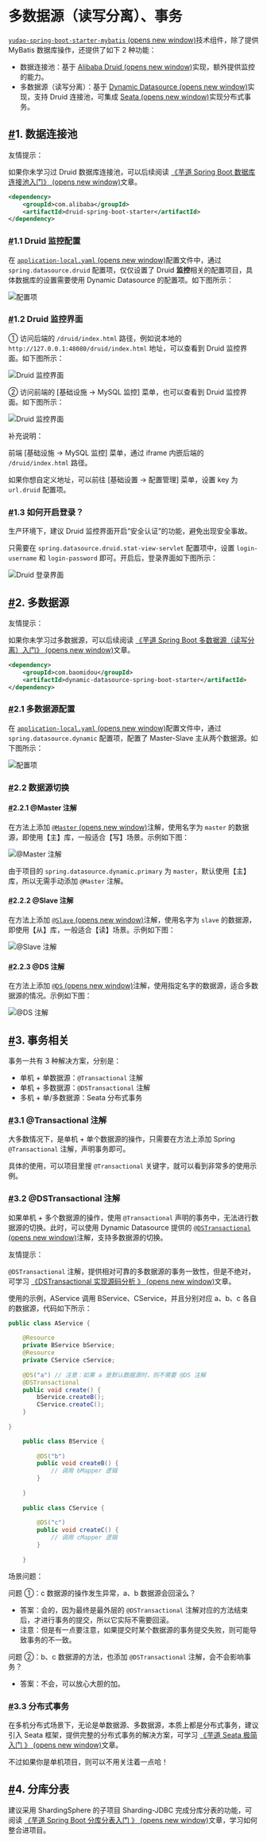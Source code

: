 # 多数据源（读写分离）、事务

[`yudao-spring-boot-starter-mybatis` (opens new window)](https://github.com/YunaiV/ruoyi-vue-pro/blob/master/yudao-framework/yudao-spring-boot-starter-mybatis/)技术组件，除了提供 MyBatis 数据库操作，还提供了如下 2 种功能：

- 数据连接池：基于 [Alibaba Druid (opens new window)](https://github.com/alibaba/druid)实现，额外提供监控的能力。
- 多数据源（读写分离）：基于 [Dynamic Datasource (opens new window)](https://github.com/baomidou/dynamic-datasource-spring-boot-starter)实现，支持 Druid 连接池，可集成 [Seata (opens new window)](https://www.iocoder.cn/Seata/install/?yudao)实现分布式事务。

## [#](https://doc.iocoder.cn/dynamic-datasource/#_1-数据连接池)1. 数据连接池

友情提示：

如果你未学习过 Druid 数据库连接池，可以后续阅读 [《芋道 Spring Boot 数据库连接池入门》 (opens new window)](http://www.iocoder.cn/Spring-Boot/datasource-pool/?yudao)文章。

```xml
<dependency>
    <groupId>com.alibaba</groupId>
    <artifactId>druid-spring-boot-starter</artifactId>
</dependency>
```

### [#](https://doc.iocoder.cn/dynamic-datasource/#_1-1-druid-监控配置)1.1 Druid 监控配置

在 [`application-local.yaml` (opens new window)](https://github.com/YunaiV/ruoyi-vue-pro/blob/master/yudao-server/src/main/resources/application-local.yaml)配置文件中，通过 `spring.datasource.druid` 配置项，仅仅设置了 Druid **监控**相关的配置项目，具体数据库的设置需要使用 Dynamic Datasource 的配置项。如下图所示：

![ 配置项](https://doc.iocoder.cn/img/%E5%A4%9A%E6%95%B0%E6%8D%AE%E6%BA%90/01.png)

### [#](https://doc.iocoder.cn/dynamic-datasource/#_1-2-druid-监控界面)1.2 Druid 监控界面

① 访问后端的 `/druid/index.html` 路径，例如说本地的 `http://127.0.0.1:48080/druid/index.html` 地址，可以查看到 Druid 监控界面。如下图所示：

![Druid 监控界面](https://doc.iocoder.cn/img/%E5%A4%9A%E6%95%B0%E6%8D%AE%E6%BA%90/02.png)

② 访问前端的 [基础设施 -> MySQL 监控] 菜单，也可以查看到 Druid 监控界面。如下图所示：

![Druid 监控界面](https://doc.iocoder.cn/img/%E5%A4%9A%E6%95%B0%E6%8D%AE%E6%BA%90/03.png)

补充说明：

前端 [基础设施 -> MySQL 监控] 菜单，通过 iframe 内嵌后端的 `/druid/index.html` 路径。

如果你想自定义地址，可以前往 [基础设置 -> 配置管理] 菜单，设置 key 为 `url.druid` 配置项。

### [#](https://doc.iocoder.cn/dynamic-datasource/#_1-3-如何开启登录)1.3 如何开启登录？

生产环境下，建议 Druid 监控界面开启“安全认证”的功能，避免出现安全事故。

只需要在 `spring.datasource.druid.stat-view-servlet` 配置项中，设置 `login-username` 和 `login-password` 即可。开启后，登录界面如下图所示：

![Druid 登录界面](https://doc.iocoder.cn/img/%E5%A4%9A%E6%95%B0%E6%8D%AE%E6%BA%90/druid-security.png)

## [#](https://doc.iocoder.cn/dynamic-datasource/#_2-多数据源)2. 多数据源

友情提示：

如果你未学习过多数据源，可以后续阅读 [《芋道 Spring Boot 多数据源（读写分离）入门》 (opens new window)](http://www.iocoder.cn/Spring-Boot/dynamic-datasource/?yudao)文章。

```xml
<dependency>
    <groupId>com.baomidou</groupId>
    <artifactId>dynamic-datasource-spring-boot-starter</artifactId>
</dependency>
```

### [#](https://doc.iocoder.cn/dynamic-datasource/#_2-1-多数据源配置)2.1 多数据源配置

在 [`application-local.yaml` (opens new window)](https://github.com/YunaiV/ruoyi-vue-pro/blob/master/yudao-server/src/main/resources/application-local.yaml#L30-L58)配置文件中，通过 `spring.datasource.dynamic` 配置项，配置了 Master-Slave 主从两个数据源。如下图所示：

![ 配置项](https://doc.iocoder.cn/img/%E5%A4%9A%E6%95%B0%E6%8D%AE%E6%BA%90/04.png)

### [#](https://doc.iocoder.cn/dynamic-datasource/#_2-2-数据源切换)2.2 数据源切换

#### [#](https://doc.iocoder.cn/dynamic-datasource/#_2-2-1-master-注解)2.2.1 @Master 注解

在方法上添加 [`@Master` (opens new window)](https://github.com/baomidou/dynamic-datasource-spring-boot-starter/blob/master/src/main/java/com/baomidou/dynamic/datasource/annotation/Master.java)注解，使用名字为 `master` 的数据源，即使用【主】库，一般适合【写】场景。示例如下图：

![@Master 注解](https://doc.iocoder.cn/img/%E5%A4%9A%E6%95%B0%E6%8D%AE%E6%BA%90/05.png)

由于项目的 `spring.datasource.dynamic.primary` 为 `master`，默认使用【主】库，所以无需手动添加 `@Master` 注解。

#### [#](https://doc.iocoder.cn/dynamic-datasource/#_2-2-2-slave-注解)2.2.2 @Slave 注解

在方法上添加 [`@Slave` (opens new window)](https://github.com/baomidou/dynamic-datasource-spring-boot-starter/blob/master/src/main/java/com/baomidou/dynamic/datasource/annotation/Slave.java)注解，使用名字为 `slave` 的数据源，即使用【从】库，一般适合【读】场景。示例如下图：

![@Slave 注解](https://doc.iocoder.cn/img/%E5%A4%9A%E6%95%B0%E6%8D%AE%E6%BA%90/06.png)

#### [#](https://doc.iocoder.cn/dynamic-datasource/#_2-2-3-ds-注解)2.2.3 @DS 注解

在方法上添加 [`@DS` (opens new window)](https://github.com/baomidou/dynamic-datasource-spring-boot-starter/blob/master/src/main/java/com/baomidou/dynamic/datasource/annotation/DS.java)注解，使用指定名字的数据源，适合多数据源的情况。示例如下图：

![@DS 注解](https://doc.iocoder.cn/img/%E5%A4%9A%E6%95%B0%E6%8D%AE%E6%BA%90/07.png)

## [#](https://doc.iocoder.cn/dynamic-datasource/#_3-事务相关)3. 事务相关

事务一共有 3 种解决方案，分别是：

- 单机 + 单数据源：`@Transactional` 注解
- 单机 + 多数据源：`@DSTransactional` 注解
- 多机 + 单/多数据源：Seata 分布式事务

### [#](https://doc.iocoder.cn/dynamic-datasource/#_3-1-transactional-注解)3.1 @Transactional 注解

大多数情况下，是单机 + 单个数据源的操作，只需要在方法上添加 Spring `@Transactional` 注解，声明事务即可。

具体的使用，可以项目里搜 `@Transactional` 关键字，就可以看到非常多的使用示例。

### [#](https://doc.iocoder.cn/dynamic-datasource/#_3-2-dstransactional-注解)3.2 @DSTransactional 注解

如果单机 + 多个数据源的操作，使用 `@Transactional` 声明的事务中，无法进行数据源的切换。此时，可以使用 Dynamic Datasource 提供的 [`@DSTransactional` (opens new window)](https://github.com/baomidou/dynamic-datasource-spring-boot-starter/blob/master/src/main/java/com/baomidou/dynamic/datasource/annotation/DSTransactional.java)注解，支持多数据源的切换。

友情提示：

`@DSTransactional` 注解，提供相对可靠的多数据源的事务一致性，但是不绝对，可学习 [《DSTransactional 实现源码分析 》 (opens new window)](https://www.yinxiang.com/everhub/note/ac0175c8-35f5-4d66-8cd3-c662d7a16441)文章。

使用的示例，AService 调用 BService、CService，并且分别对应 a、b、c 各自的数据源，代码如下所示：

```java
public class AService {
    
    @Resource
    private BService bService;
    @Resource
    private CService cService;
    
    @DS("a") // 注意：如果 a 是默认数据源时，则不需要 @DS 注解
    @DSTransactional
    public void create() {
        bService.createB();
        CService.createC();
    }
    
}

    public class BService {
        
        @DS("b")
        public void createB() {
            // 调用 bMapper 逻辑
        }
        
    }
    
    public class CService {
        
        @DS("c")
        public void createC() {
            // 调用 cMapper 逻辑
        }
        
    }
```

场景问题：

问题 ①：c 数据源的操作发生异常，a、b 数据源会回滚么？

- 答案：会的，因为最终是最外层的 `@DSTransactional` 注解对应的方法结束后，才进行事务的提交，所以它实际不需要回滚。
- 注意：但是有一点要注意，如果提交时某个数据源的事务提交失败，则可能导致事务的不一致。

问题 ②：b、c 数据源的方法，也添加 `@DSTransactional` 注解，会不会影响事务？

- 答案：不会，可以放心大胆的加。

### [#](https://doc.iocoder.cn/dynamic-datasource/#_3-3-分布式事务)3.3 分布式事务

在多机分布式场景下，无论是单数据源、多数据源，本质上都是分布式事务，建议引入 Seata 框架，提供完整的分布式事务的解决方案，可学习 [《芋道 Seata 极简入门 》 (opens new window)](https://www.iocoder.cn/Seata/install/?yudao)文章。

不过如果你是单机项目，则可以不用关注着一点哈！

## [#](https://doc.iocoder.cn/dynamic-datasource/#_4-分库分表)4. 分库分表

建议采用 ShardingSphere 的子项目 Sharding-JDBC 完成分库分表的功能，可阅读 [《芋道 Spring Boot 分库分表入门 》 (opens new window)](https://www.iocoder.cn/Spring-Boot/sharding-datasource/?yudao)文章，学习如何整合进项目。